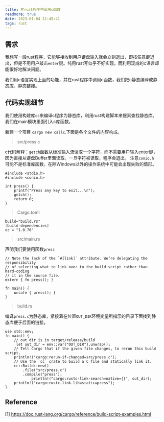 ```yaml
---
title: 在rust程序中调用c函数
readmore: true
date: 2023-01-04 11:45:41
tags: rust
---
```

## 需求
我想写一段rust程序，它能够接收到用户键盘输入就会立刻退出，即按任意键退出，但是不用用户敲击`enter`键。纯用rust写似乎不好实现，而利用现成的c语言却能很好地解决问题。

我们用c语言实现上面的功能，并在rust程序中调用c函数，我们把c静态编译成静态库，静态链接。

## 代码实现细节
我们使用构建库`cc`来编译c程序为静态库，利用rust构建脚本来搜索查找静态库。我们在main模块里面引入c库函数。

新建一个项目 `cargo new callc`.下面是各个文件的内容构成。

> src/press.c

c代码解释：`getch`函数从标准输入流读取一个字符，而不需要用户输入enter键，因为直接从键盘Buffer里面读取。一旦字符被读取，程序会退出。
注意`conio.h` 可能不是标准库函数，在除Windows以外的操作系统中可能会出现失败的情形。
```
#include <stdio.h>
#include <conio.h>

int press() {
    printf("Press any key to exit...\n");
    getch();
    return 0;
}
```

> Cargo.toml

```
build="build.rs"
[build-dependencies]
cc = "1.0.78"
```

> src/main.rs

声明我们要使用函数`press`
```
// Note the lack of the `#[link]` attribute. We’re delegating the responsibility
// of selecting what to link over to the build script rather than hard-coding
// it in the source file.
extern { fn press(); }

fn main() {
    unsafe { press(); }
}
```

> build.rs

编译`press.c`为静态库，紧接着在位置`OUT_DIR`环境变量所指示的目录下面找到静态库便于后面的链接。
```
use std::env;
fn main() {
    // out dir is in target/release/build
     let out_dir = env::var("OUT_DIR").unwrap();
    // Tell Cargo that if the given file changes, to rerun this build script.
    println!("cargo:rerun-if-changed=src/press.c");
    // Use the `cc` crate to build a C file and statically link it.
    cc::Build::new()
        .file("src/press.c")
        .compile("press");
            println!("cargo:rustc-link-search=native={}", out_dir);
    println!("cargo:rustc-link-lib=static=press");
}
```
## Reference
[1] https://doc.rust-lang.org/cargo/reference/build-script-examples.html
